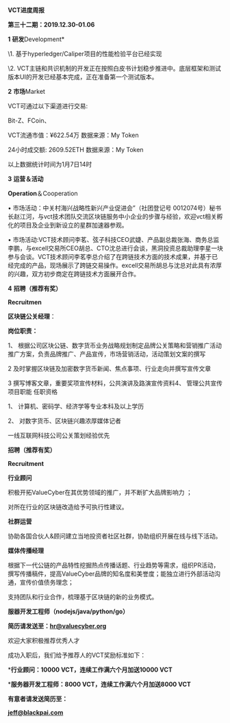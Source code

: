  **VCT进度周报**

**第三十二期：2019.12.30-01.06**

**1**  **研发**Development*

\1. 基于hyperledger/Caliper项目的性能检验平台已经实现

\2. VCT主链和共识机制的开发正在按照白皮书计划稳步推进中。底层框架和测试版本UI的开发已经基本完成，正在准备第一个测试版本。

**2** **市场**Market

VCT可通过以下渠道进行交易:

Bit-Z、FCoin、

VCT流通市值：¥622.54万   数据来源：My Token

24小时成交额: 2609.52ETH   数据来源：My Token  

以上数据统计时间为1月7日14时

**3** **运营＆活动**

**Operation**＆Cooperation

• 市场活动：中关村海兴战略性新兴产业促进会”（社团登记号 0012074号）秘书长赵江河，与vct技术团队交流区块链服务中小企业的步骤与经验，欢迎vct相关孵化的项目及企业到新设立的星群加速器参观。

• 市场活动:VCT技术顾问李茗、弦子科技CEO武婕、产品副总裁张海、商务总监李鹏，与excell交易所CEO胡总、CTO沈总进行会谈，黑洞投资总裁助理李星一块参与会谈。VCT技术顾问李茗李总介绍了在跨链技术方面的技术成果，并基于已经完成的产品，现场展示了跨链交易操作。excell交易所胡总与沈总对此具有浓厚的兴趣，双方初步商定在跨链技术方面展开合作。

**4** **招聘（推荐有奖）**

**Recruitmen**

**区块链公关经理**：

**岗位职责：**

1、 根据公司区块公链、数字货币业务战略规划制定品牌公关策略和营销推广活动推广方案，负责品牌推广、产品宣传，市场营销活动，活动策划文案的撰写

2 及时掌握区块链及加密数字货币新闻、焦点事项、行业走向并撰写宣传文章

3 撰写博客文章，重要奖项宣传材料，公共演讲及路演宣传资料4、 管理公共宣传项目职能 任职资格

1、 计算机、密码学、经济学等专业本科及以上学历

2、  对数字货币、区块链兴趣浓厚媒体记者

一线互联网科技公司公关策划经验优先

**招聘（推荐有奖）**

**Recruitment**

**行业顾问**

积极开拓ValueCyber在其优势领域的推广，并不断扩大品牌影响力 ；

对所在行业的区块链改造给予可执行性建议。

**社群运营**

协助各国合伙人&顾问建立当地投资者社区社群，协助组织开展在线与线下活动。

**媒体传播经理**

根据下一代公链的产品特性挖掘热点传播话题、行业趋势等需求，组织PR活动，撰写传播稿件，提高ValueCyber品牌的知名度和美誉度；能独立进行外部活动沟通，宣传价值债务理念；

支持团队和行业合作，梳理基于区块链的新的业务模式。

**服器开发工程师（nodejs/java/python/go）**

**简历请发送至：hr@valuecyber.org**

欢迎大家积极推荐优秀人才

成功入职后，我们给予推荐人的VCT奖励标准如下：

***行业顾问：10000 VCT，连续工作满六个月加送10000 VCT**

***服务器开发工程师：8000 VCT，连续工作满六个月加送8000 VCT**

**有意者请发送简历至：**

**jeff@blackpai.com**

 